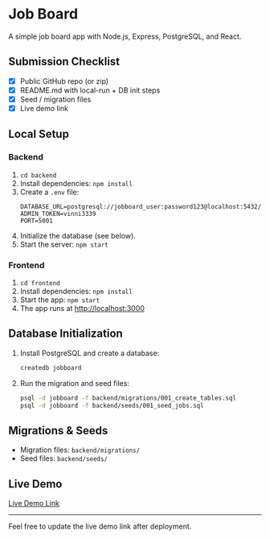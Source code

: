 # Job Board

A simple job board app with Node.js, Express, PostgreSQL, and React.

## Submission Checklist
- [x] Public GitHub repo (or zip)
- [x] README.md with local-run + DB init steps
- [x] Seed / migration files
- [x] Live demo link

## Local Setup

### Backend

1. `cd backend`
2. Install dependencies: `npm install`
3. Create a `.env` file:
   ```
   DATABASE_URL=postgresql://jobboard_user:password123@localhost:5432/jobboard
   ADMIN_TOKEN=vinni3339
   PORT=5001
   ```
4. Initialize the database (see below).
5. Start the server: `npm start`

### Frontend

1. `cd frontend`
2. Install dependencies: `npm install`
3. Start the app: `npm start`
4. The app runs at [http://localhost:3000](http://localhost:3000)

## Database Initialization

1. Install PostgreSQL and create a database:
   ```sh
   createdb jobboard
   ```
2. Run the migration and seed files:
   ```sh
   psql -d jobboard -f backend/migrations/001_create_tables.sql
   psql -d jobboard -f backend/seeds/001_seed_jobs.sql
   ```

## Migrations & Seeds

- Migration files: `backend/migrations/`
- Seed files: `backend/seeds/`

## Live Demo

[Live Demo Link](https://your-demo-link.com)

---

Feel free to update the live demo link after deployment. 